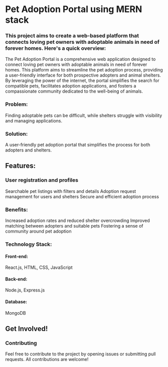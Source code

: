 
# Pet Adoption Portal using MERN stack

### This project aims to create a web-based platform that connects loving pet owners with adoptable animals in need of forever homes. Here's a quick overview:

The Pet Adoption Portal is a comprehensive web application designed to connect loving pet owners with adoptable animals in need of forever homes. This platform aims to streamline the pet adoption process, providing a user-friendly interface for both prospective adopters and animal shelters. By leveraging the power of the internet, the portal simplifies the search for compatible pets, facilitates adoption applications, and fosters a compassionate community dedicated to the well-being of animals.

### Problem: 
Finding adoptable pets can be difficult, while shelters struggle with visibility and managing applications.

### Solution: 
A user-friendly pet adoption portal that simplifies the process for both adopters and shelters.

## Features:

### User registration and profiles
Searchable pet listings with filters and details
Adoption request management for users and shelters
Secure and efficient adoption process
### Benefits:

Increased adoption rates and reduced shelter overcrowding
Improved matching between adopters and suitable pets
Fostering a sense of community around pet adoption

### Technology Stack:

#### Front-end: 
React.js, HTML, CSS, JavaScript
#### Back-end: 
Node.js, Express.js
#### Database: 
MongoDB

## Get Involved!
### Contributing
Feel free to contribute to the project by opening issues or submitting pull requests. All contributions are welcome!

